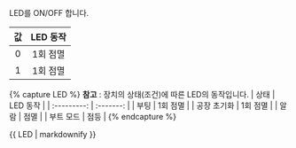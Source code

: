 LED를 ON/OFF 합니다.

| 값    |  LED 동작 |
| :---: | :-------: |
| 0  | 1회 점멸  |
| 1  | 1회 점멸  |


{% capture LED %}
**참고** : 장치의 상태(조건)에 따른 LED의 동작입니다.
| 상태        |  LED 동작 |
| :---------: | :-------: |
| 부팅        | 1회 점멸  |
| 공장 초기화  | 1회 점멸  |
| 알람        | 점멸      |
| 부트 모드   | 점등     |
{% endcapture %}

<div class="notice">{{ LED | markdownify }}</div>